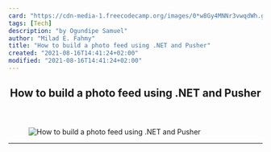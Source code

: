 ```yaml
---
card: "https://cdn-media-1.freecodecamp.org/images/0*w8Gy4MNNr3vwqdWh.gif"
tags: [Tech]
description: "by Ogundipe Samuel"
author: "Milad E. Fahmy"
title: "How to build a photo feed using .NET and Pusher"
created: "2021-08-16T14:41:24+02:00"
modified: "2021-08-16T14:41:24+02:00"
---
```

<div class="site-wrapper">
<main id="site-main" class="site-main outer">
<div class="inner">
<article class="post-full post tag-tech tag-startup tag-life-lessons tag-programming tag-self-improvement ">
<header class="post-full-header">
<h1 class="post-full-title">How to build a photo feed using .NET and Pusher</h1>
</header>
<figure class="post-full-image">
<picture>
<source media="(max-width: 700px)" sizes="1px" srcset="data:image/gif;base64,R0lGODlhAQABAIAAAAAAAP///yH5BAEAAAAALAAAAAABAAEAAAIBRAA7 1w">
<source media="(min-width: 701px)" sizes="(max-width: 800px) 400px,
(max-width: 1170px) 700px,
1400px" srcset="https://cdn-media-1.freecodecamp.org/images/0*w8Gy4MNNr3vwqdWh.gif 300w,
https://cdn-media-1.freecodecamp.org/images/0*w8Gy4MNNr3vwqdWh.gif 600w,
https://cdn-media-1.freecodecamp.org/images/0*w8Gy4MNNr3vwqdWh.gif 1000w,
https://cdn-media-1.freecodecamp.org/images/0*w8Gy4MNNr3vwqdWh.gif 2000w">
<img onerror="this.style.display='none'" src="https://cdn-media-1.freecodecamp.org/images/0*w8Gy4MNNr3vwqdWh.gif" alt="How to build a photo feed using .NET and Pusher">
</picture>
</figure>
<section class="post-full-content">
<div class="post-content medium-migrated-article">
</div>
<hr>
</section>
</article>
</div>
</main>
</div>
<!-- Google Tag Manager (noscript) -->
<!-- End Google Tag Manager (noscript) -->
